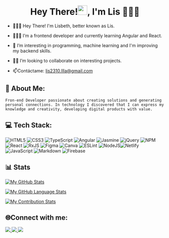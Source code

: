 <h1 align="center">Hey There!<img src="https://raw.githubusercontent.com/MartinHeinz/MartinHeinz/master/wave.gif" width="30">, I'm Lis 👩🏻‍🦰 </h1>

<span align="left">
  
- 👩🏻‍🦰 Hey There! I'm Lisbeth, better known as Lis.

- 👨🏻‍🎓 I’m a frontend developer and currently learning Angular and React.
  
- 📖 I’m interesting in programming, machine learning and I'm improving my backend skills.

- 🤝🏻 I’m looking to collaborate on interesting projects.
    
- 📫Contáctame: lis2310.llla@gmail.com
</span>
  
<div align="center">
  
<!-- <a href="https://fio-azahuanche.netlify.app/" target="_blank">
    <img align="center" title='Mi Portafolio' src="./img/banner3.png" alt="Fio Azahuanche Portafolio" height="200" width="390" />
</a> -->

</div>

## 📒 About Me: 

<span style="text-align: justify">
 
```
Fron-end Developer passionate about creating solutions and generating
personal connections. In technology I discovered that I can express my
knowledge and creativity, developing digital products with value.
```
</span>
  
## 💻 Tech Stack:
![HTML5](https://img.shields.io/badge/html5-%23E34F26.svg?style=for-the-badge&logo=html5&logoColor=white) ![CSS3](https://img.shields.io/badge/css3-%231572B6.svg?style=for-the-badge&logo=css3&logoColor=white) ![TypeScript](https://img.shields.io/badge/typescript-%23007ACC.svg?style=for-the-badge&logo=typescript&logoColor=white) ![Angular](https://img.shields.io/badge/angular-%23DD0031.svg?style=for-the-badge&logo=angular&logoColor=white) ![Jasmine](https://img.shields.io/badge/jasmine-%238A4182.svg?style=for-the-badge&logo=jasmine&logoColor=white) ![jQuery](https://img.shields.io/badge/jquery-%230769AD.svg?style=for-the-badge&logo=jquery&logoColor=white) ![NPM](https://img.shields.io/badge/NPM-%23000000.svg?style=for-the-badge&logo=npm&logoColor=white) ![React](https://img.shields.io/badge/react-%2320232a.svg?style=for-the-badge&logo=react&logoColor=%2361DAFB) ![RxJS](https://img.shields.io/badge/rxjs-%23B7178C.svg?style=for-the-badge&logo=reactivex&logoColor=white) 	![Figma](https://img.shields.io/badge/figma-%23F24E1E.svg?style=for-the-badge&logo=figma&logoColor=white) ![Canva](https://img.shields.io/badge/Canva-%2300C4CC.svg?style=for-the-badge&logo=Canva&logoColor=white) ![ESLint](https://img.shields.io/badge/ESLint-4B3263?style=for-the-badge&logo=eslint&logoColor=white)  ![NodeJS](https://img.shields.io/badge/node.js-6DA55F?style=for-the-badge&logo=node.js&logoColor=white)![Netlify](https://img.shields.io/badge/netlify-%23000000.svg?style=for-the-badge&logo=netlify&logoColor=#00C7B7) ![JavaScript](https://img.shields.io/badge/javascript-%23323330.svg?style=for-the-badge&logo=javascript&logoColor=%23F7DF1E) ![Markdown](https://img.shields.io/badge/markdown-%23000000.svg?style=for-the-badge&logo=markdown&logoColor=white) ![Firebase](https://img.shields.io/badge/firebase-%23039BE5.svg?style=for-the-badge&logo=firebase)

## 📊 Stats
[![My GitHub Stats](https://github-readme-stats.vercel.app/api/?username=lislopezaliaga&count_private=true&theme=react&showicons=true)]()

[![My GitHub Language Stats](https://github-readme-stats.vercel.app/api/top-langs/?username=lislopezaliaga&langs_count=5&theme=react)]()

[![My Contribution Stats](https://github-contribution-stats.vercel.app/api/?username=lislopezaliaga)](https://github.com/lislopezaliaga/github-contribution-stats/)
<!--   <br/>
    <a href="https://github.com/lislopezaliaga/github-readme-stats"><img alt="My Github Stats" src="https://github-readme-stats.vercel.app/api?username=fio-azahuanche&show_icons=true&count_private=true&theme=react&hide_border=true&bg_color=0D1117" /></a>
  <a href="https://github.com/fio-azahuanche/github-readme-stats"><img alt="My Top Languages" src="https://github-readme-stats.vercel.app/api/top-langs/?username=fio-azahuanche&langs_count=8&count_private=true&layout=compact&theme=react&hide_border=true&bg_color=0D1117" /></a>
<br/> -->

## 🌐Connect with me:

<p align="center">

<a href = "https://www.linkedin.com/in/lisbeth-lopez-buenaexperienciadeusuario/"> <img src="https://img.icons8.com/fluent/48/000000/linkedin.png"/> </a>
<a href = "https://www.instagram.com/lislopezaliaga_/"> <img src="https://img.icons8.com/fluent/48/000000/instagram-new.png"/> </a>
<a href = "lis2310.lla@gmail.com"> <img src="https://img.icons8.com/color/48/000000/gmail-new.png"/> </a>

</p>


